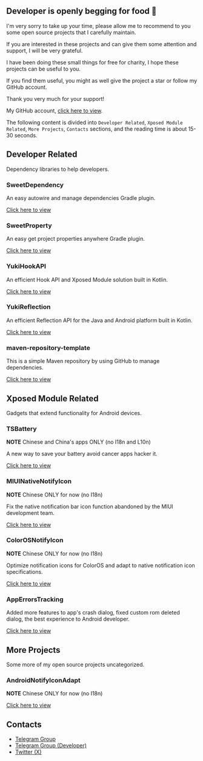 ## Developer is openly begging for food 👋

I'm very sorry to take up your time, please allow me to recommend to you some open source projects that I carefully maintain.

If you are interested in these projects and can give them some attention and support, I will be very grateful.

I have been doing these small things for free for charity, I hope these projects can be useful to you.

If you find them useful, you might as well give the project a star or follow my GitHub account.

Thank you very much for your support!

My GitHub account, [click here to view](https://github.com/fankes).

The following content is divided into `Developer Related`, `Xposed Module Related`, `More Projects`, `Contacts` sections,
and the reading time is about 15-30 seconds.

## Developer Related

Dependency libraries to help developers.

### SweetDependency

An easy autowire and manage dependencies Gradle plugin.

[Click here to view](https://github.com/HighCapable/SweetDependency)

### SweetProperty

An easy get project properties anywhere Gradle plugin.

[Click here to view](https://github.com/HighCapable/SweetProperty)

### YukiHookAPI

An efficient Hook API and Xposed Module solution built in Kotlin.

[Click here to view](https://github.com/fankes/YukiHookAPI)

### YukiReflection

An efficient Reflection API for the Java and Android platform built in Kotlin.

[Click here to view](https://github.com/fankes/YukiReflection)

### maven-repository-template

This is a simple Maven repository by using GitHub to manage dependencies.

[Click here to view](https://github.com/HighCapable/maven-repository-template)

## Xposed Module Related

Gadgets that extend functionality for Android devices.

### TSBattery

**NOTE** Chinese and China's apps ONLY (no I18n and L10n)

A new way to save your battery avoid cancer apps hacker it.

[Click here to view](https://github.com/fankes/TSBattery)

### MIUINativeNotifyIcon

**NOTE** Chinese ONLY for now (no I18n)

Fix the native notification bar icon function abandoned by the MIUI development team.

[Click here to view](https://github.com/fankes/MIUINativeNotifyIcon)

### ColorOSNotifyIcon

**NOTE** Chinese ONLY for now (no I18n)

Optimize notification icons for ColorOS and adapt to native notification icon specifications.

[Click here to view](https://github.com/fankes/ColorOSNotifyIcon)

### AppErrorsTracking

Added more features to app's crash dialog, fixed custom rom deleted dialog, the best experience to Android developer.

[Click here to view](https://github.com/KitsunePie/AppErrorsTracking)

## More Projects

Some more of my open source projects uncategorized.

### AndroidNotifyIconAdapt

**NOTE** Chinese ONLY for now (no I18n)

[Click here to view](https://github.com/fankes/AndroidNotifyIconAdapt)

## Contacts

- [Telegram Group](https://t.me/XiaofangInternet)
- [Telegram Group (Developer)](https://t.me/HighCapable_Dev)
- [Twitter (X)](https://twitter.com/fankesyooni)